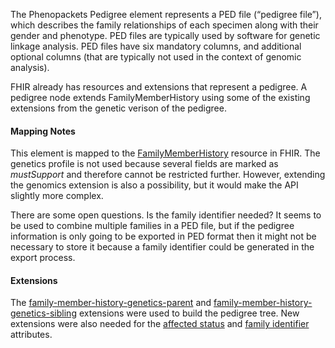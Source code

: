The Phenopackets Pedigree element represents a PED file (“pedigree file”), which describes the family relationships of each specimen along with their gender and phenotype. PED files are typically used by software for genetic linkage analysis. PED files have six mandatory columns, and additional optional columns (that are typically not used in the context of genomic analysis).

FHIR already has resources and extensions that represent a pedigree. A pedigree node extends FamilyMemberHistory using some of the existing extensions from the genetic verison of the pedigree. 

#### Mapping Notes

This element is mapped to the [FamilyMemberHistory](http://hl7.org/fhir/familymemberhistory.html) resource in FHIR. The genetics profile is not used because several fields are marked as _mustSupport_ and therefore cannot be restricted further. However, extending the genomics extension is also a possibility, but it would make the API slightly more complex.

There are some open questions. Is the family identifier needed? It seems to be used to combine multiple families in a PED file, but if the pedigree information is only going to be exported in PED format then it might not be necessary to store it because a family identifier could be generated in the export process.

#### Extensions

The [family-member-history-genetics-parent](http://hl7.org/fhir/extension-family-member-history-genetics-parent.html) and [family-member-history-genetics-sibling](http://hl7.org/fhir/extension-family-member-history-genetics-sibling.html) extensions were used to build the pedigree tree. New extensions were also needed for the [affected status](StructureDefinition-affected-status.html) and [family identifier](StructureDefinition-family-identifier.html) attributes.

